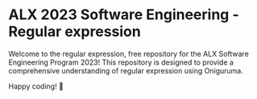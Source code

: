 # ALX 2023 Software Engineering - Regular expression

Welcome to the regular expression, free repository for the ALX Software Engineering Program 2023! This repository is designed to provide a comprehensive understanding of regular expression using Oniguruma.

Happy coding! 🚀